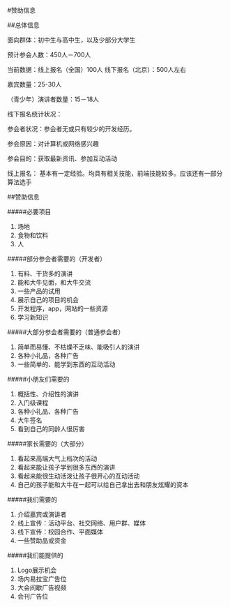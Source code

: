 #赞助信息

##总体信息

面向群体：初中生与高中生，以及少部分大学生

预计参会人数：450人－700人

当前数据：线上报名（全国）100人 线下报名（北京）：500人左右

嘉宾数量：25-30人

（青少年）演讲者数量：15－18人


线下报名统计状况：

参会者状况：参会者无或只有较少的开发经历。

参会原因：对计算机或网络感兴趣

参会目的：获取最新资讯、参加互动活动

线上报名：
基本有一定经验。均具有相关技能，前端技能较多。应该还有一部分算法选手

##赞助信息

#####必要项目
1. 场地
2. 食物和饮料
3. 人

#####部分参会者需要的（开发者）
1. 有料、干货多的演讲
2. 能和大牛见面，和大牛交流
3. 一些产品的试用
4. 展示自己的项目的机会
5. 开发程序，app，网站的一些资源
6. 学习新知识

#####大部分参会者需要的（普通参会者）
1. 简单而易懂、不枯燥不乏味、能吸引人的演讲
2. 各种小礼品，各种广告
3. 一些简单的、能学到东西的互动活动

#####小朋友们需要的
1. 概括性、介绍性的演讲
2. 入门级课程
3. 各种小礼品、各种广告
4. 大牛签名
5. 看到自己的同龄人很厉害

#####家长需要的（大部分）
1. 看起来高端大气上档次的活动
2. 看起来能让孩子学到很多东西的演讲
3. 看起来能很生动活泼让孩子很开心的互动活动
4. 自己的孩子能和大牛在一起可以给自己拿出去和朋友炫耀的资本

#####我们需要的
1. 介绍嘉宾或演讲者
2. 线上宣传：活动平台、社交网络、用户群、媒体
3. 线下宣传：校园合作、平面媒体
4. 一些赞助品或资金

#####我们能提供的
1. Logo展示机会
2. 场内易拉宝广告位
3. 大会间歇广告视频
4. 会刊广告位
